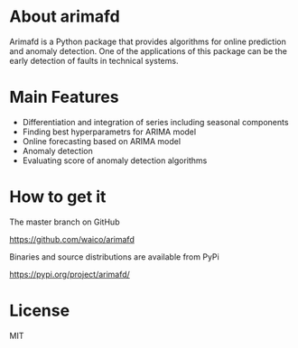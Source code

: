 # About arimafd


Arimafd is a Python package that provides algorithms
for online prediction and anomaly detection. One of the
applications of this package can be the early detection
of faults in technical systems.



# Main Features


- Differentiation and integration of series including seasonal components
- Finding best hyperparametrs for ARIMA model
- Online forecasting based on ARIMA model
- Anomaly detection 
- Evaluating score of anomaly detection algorithms

# How to get it
The master branch on GitHub 

https://github.com/waico/arimafd


Binaries and source distributions are available from PyPi

https://pypi.org/project/arimafd/



# License

MIT
